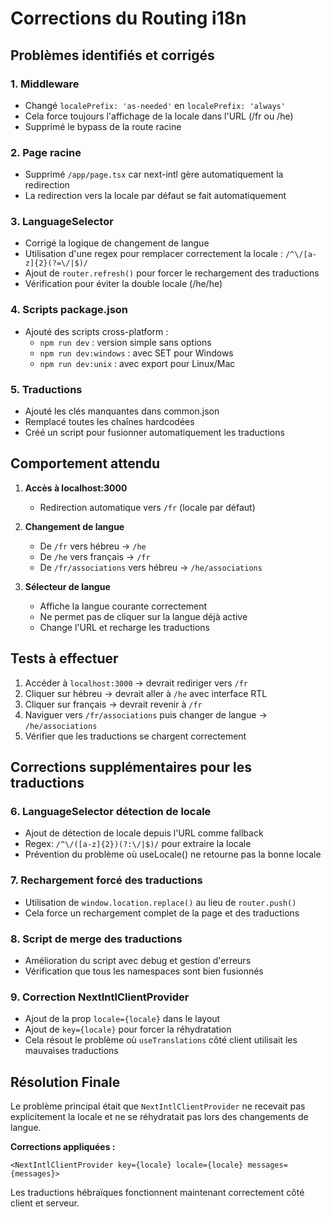 # Corrections du Routing i18n

## Problèmes identifiés et corrigés

### 1. **Middleware**
- Changé `localePrefix: 'as-needed'` en `localePrefix: 'always'`
- Cela force toujours l'affichage de la locale dans l'URL (/fr ou /he)
- Supprimé le bypass de la route racine

### 2. **Page racine**
- Supprimé `/app/page.tsx` car next-intl gère automatiquement la redirection
- La redirection vers la locale par défaut se fait automatiquement

### 3. **LanguageSelector**
- Corrigé la logique de changement de langue
- Utilisation d'une regex pour remplacer correctement la locale : `/^\/[a-z]{2}(?=\/|$)/`
- Ajout de `router.refresh()` pour forcer le rechargement des traductions
- Vérification pour éviter la double locale (/he/he)

### 4. **Scripts package.json**
- Ajouté des scripts cross-platform :
  - `npm run dev` : version simple sans options
  - `npm run dev:windows` : avec SET pour Windows
  - `npm run dev:unix` : avec export pour Linux/Mac

### 5. **Traductions**
- Ajouté les clés manquantes dans common.json
- Remplacé toutes les chaînes hardcodées
- Créé un script pour fusionner automatiquement les traductions

## Comportement attendu

1. **Accès à localhost:3000**
   - Redirection automatique vers `/fr` (locale par défaut)

2. **Changement de langue**
   - De `/fr` vers hébreu → `/he`
   - De `/he` vers français → `/fr`
   - De `/fr/associations` vers hébreu → `/he/associations`

3. **Sélecteur de langue**
   - Affiche la langue courante correctement
   - Ne permet pas de cliquer sur la langue déjà active
   - Change l'URL et recharge les traductions

## Tests à effectuer

1. Accéder à `localhost:3000` → devrait rediriger vers `/fr`
2. Cliquer sur hébreu → devrait aller à `/he` avec interface RTL
3. Cliquer sur français → devrait revenir à `/fr`
4. Naviguer vers `/fr/associations` puis changer de langue → `/he/associations`
5. Vérifier que les traductions se chargent correctement

## Corrections supplémentaires pour les traductions

### 6. **LanguageSelector détection de locale**
- Ajout de détection de locale depuis l'URL comme fallback
- Regex: `/^\/([a-z]{2})(?:\/|$)/` pour extraire la locale
- Prévention du problème où useLocale() ne retourne pas la bonne locale

### 7. **Rechargement forcé des traductions**
- Utilisation de `window.location.replace()` au lieu de `router.push()`
- Cela force un rechargement complet de la page et des traductions

### 8. **Script de merge des traductions**
- Amélioration du script avec debug et gestion d'erreurs
- Vérification que tous les namespaces sont bien fusionnés

### 9. **Correction NextIntlClientProvider**
- Ajout de la prop `locale={locale}` dans le layout
- Ajout de `key={locale}` pour forcer la réhydratation
- Cela résout le problème où `useTranslations` côté client utilisait les mauvaises traductions

## Résolution Finale

Le problème principal était que `NextIntlClientProvider` ne recevait pas explicitement la locale et ne se réhydratait pas lors des changements de langue. 

**Corrections appliquées :**
```tsx
<NextIntlClientProvider key={locale} locale={locale} messages={messages}>
```

Les traductions hébraïques fonctionnent maintenant correctement côté client et serveur.
